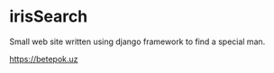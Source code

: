 # irisSearch
Small web site written using django framework to find a special man.

https://betepok.uz
